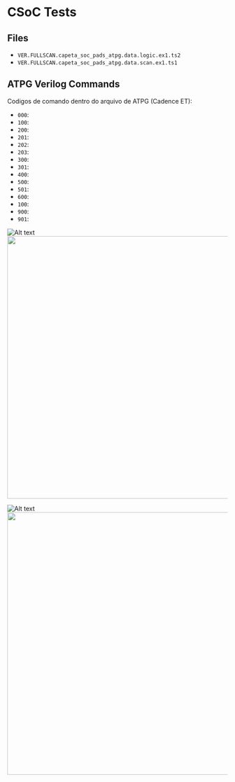 
# CSoC Tests

## Files

<!-- ~/Dropbox/CSOC-DFT-Tests/dft-psynth/atpg/testresults/verilog/VER.FULLSCAN.capeta_soc_pads_atpg.data.logic.ex1.ts2
~/Dropbox/CSOC-DFT-Tests/dft-psynth/atpg/testresults/verilog/VER.FULLSCAN.capeta_soc_pads_atpg.data.scan.ex1.ts1 -->

- `VER.FULLSCAN.capeta_soc_pads_atpg.data.logic.ex1.ts2`
- `VER.FULLSCAN.capeta_soc_pads_atpg.data.scan.ex1.ts1`


## ATPG Verilog Commands
Codigos de comando dentro do arquivo de ATPG (Cadence ET):
- `000`: 
- `100`: 
- `200`: 
- `201`: 
- `202`: 
- `203`: 
- `300`: 
- `301`: 
- `400`: 
- `500`: 
- `501`: 
- `600`: 
- `100`: 
- `900`: 
- `901`: 


<!-- https://rawgit.com/ -->

![Alt text](https://rawgit.com/leoheck/nexys2-samples/master/samples/verilog/csoc_test/blocks.svg)
<img src="https://rawgit.com/leoheck/nexys2-samples/master/samples/verilog/csoc_test/blocks.svg" width="600px">

![Alt text](https://rawgit.com/leoheck/nexys2-samples/master/samples/verilog/csoc_test/setup.svg)
<img src="https://rawgit.com/leoheck/nexys2-samples/master/samples/verilog/csoc_test/setup.svg" width="600px">